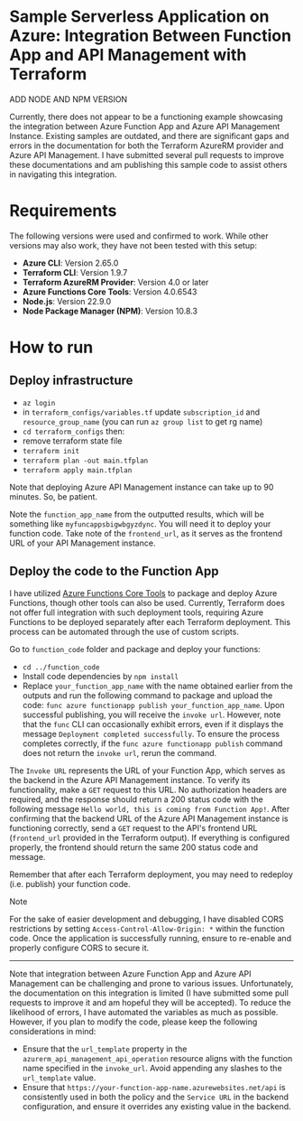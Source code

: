 # Sample Serverless Application on Azure: Integration Between Function App and API Management with Terraform

ADD NODE AND NPM VERSION

Currently, there does not appear to be a functioning example showcasing the integration between Azure Function App and Azure API Management Instance. Existing samples are outdated, and there are significant gaps and errors in the documentation for both the Terraform AzureRM provider and Azure API Management. I have submitted several pull requests to improve these documentations and am publishing this sample code to assist others in navigating this integration.

# Requirements

The following versions were used and confirmed to work. While other versions may also work, they have not been tested with this setup:

- **Azure CLI**: Version 2.65.0  
- **Terraform CLI**: Version 1.9.7  
- **Terraform AzureRM Provider**: Version 4.0 or later  
- **Azure Functions Core Tools**: Version 4.0.6543  
- **Node.js**: Version 22.9.0  
- **Node Package Manager (NPM)**: Version 10.8.3 

# How to run

## Deploy infrastructure

- `az login`
- in `terraform_configs/variables.tf` update `subscription_id` and `resource_group_name` (you can run `az group list` to get rg name)
- `cd terraform_configs` then:
- remove terraform state file
- `terraform init`
- `terraform plan -out main.tfplan`
- `terraform apply main.tfplan`

Note that deploying Azure API Management instance can take up to 90 minutes. So, be patient.

Note the `function_app_name` from the outputted results, which will be something like `myfuncappsbigwbgyzdync`. You will need it to deploy your function code. Take note of the `frontend_url`, as it serves as the frontend URL of your API Management instance.


## Deploy the code to the Function App

I have utilized [Azure Functions Core Tools](https://learn.microsoft.com/azure/azure-functions/functions-run-local) to package and deploy Azure Functions, though other tools can also be used. Currently, Terraform does not offer full integration with such deployment tools, requiring Azure Functions to be deployed separately after each Terraform deployment. This process can be automated through the use of custom scripts.

Go to `function_code` folder and package and deploy your functions:

- `cd ../function_code`
- Install code dependencies by `npm install`
- Replace `your_function_app_name` with the name obtained earlier from the outputs and run the following command to package and upload the code: `func azure functionapp publish your_function_app_name`. Upon successful publishing, you will receive the `invoke url`. However, note that the `func` CLI can occasionally exhibit errors, even if it displays the message `Deployment completed successfully`. To ensure the process completes correctly, if the `func azure functionapp publish` command does not return the `invoke url`, rerun the command. 

The `Invoke URL` represents the URL of your Function App, which serves as the backend in the Azure API Management instance. To verify its functionality, make a `GET` request to this URL. No authorization headers are required, and the response should return a 200 status code with the following message `Hello world, this is coming from Function App!`. After confirming that the backend URL of the Azure API Management instance is functioning correctly, send a `GET` request to the API's frontend URL (`frontend_url` provided in the Terraform output). If everything is configured properly, the frontend should return the same 200 status code and message.

Remember that after each Terraform deployment, you may need to redeploy (i.e. publish) your function code.


> [!NOTE]  
> For the sake of easier development and debugging, I have disabled CORS restrictions by setting `Access-Control-Allow-Origin: *` within the function code. Once the application is successfully running, ensure to re-enable and properly configure CORS to secure it.

------

Note that integration between Azure Function App and Azure API Management can be challenging and prone to various issues. Unfortunately, the documentation on this integration is limited (I have submitted some pull requests to improve it and am hopeful they will be accepted). To reduce the likelihood of errors, I have automated the variables as much as possible. However, if you plan to modify the code, please keep the following considerations in mind:
- Ensure that the `url_template` property in the `azurerm_api_management_api_operation` resource aligns with the function name specified in the `invoke_url`. Avoid appending any slashes to the `url_template` value.
- Ensure that `https://your-function-app-name.azurewebsites.net/api` is consistently used in both the policy and the `Service URL` in the backend configuration, and ensure it overrides any existing value in the backend.
